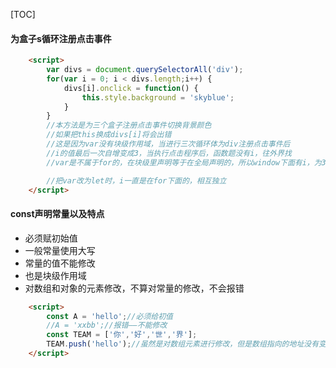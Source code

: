 [TOC]

#### 为盒子s循环注册点击事件

```html
    <script>
        var divs = document.querySelectorAll('div');
        for(var i = 0; i < divs.length;i++) {
            divs[i].onclick = function() {
                this.style.background = 'skyblue';
            }
        }
        //本方法是为三个盒子注册点击事件切换背景颜色
        //如果把this换成divs[i]将会出错
        //这是因为var没有块级作用域，当进行三次循环体为div注册点击事件后
        //i的值最后一次自增变成3，当执行点击程序后，函数题没有i，往外界找
        //var是不属于for的，在块级里声明等于在全局声明的，所以window下面有i，为3，所以divs[i]永远都是divs[3]，所以报错

        //把var改为let时，i一直是在for下面的，相互独立
    </script>
```



#### const声明常量以及特点

+ 必须赋初始值
+ 一般常量使用大写
+ 常量的值不能修改
+ 也是块级作用域
+ 对数组和对象的元素修改，不算对常量的修改，不会报错

```html
    <script>
        const A = 'hello';//必须给初值
        //A = 'xxbb';//报错——不能修改
        const TEAM = ['你','好','世','界'];
        TEAM.push('hello');//虽然是对数组元素进行修改，但是数组指向的地址没有变化
    </script>
```

